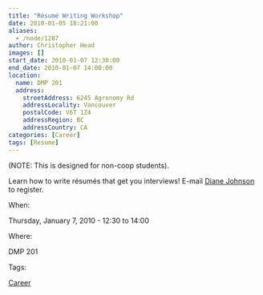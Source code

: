 ```yaml
---
title: "Résumé Writing Workshop"
date: 2010-01-05 18:21:00
aliases:
  - /node/1287
author: Christopher Head
images: []
start_date: 2010-01-07 12:30:00
end_date: 2010-01-07 14:00:00
location:
  name: DMP 201
  address:
    streetAddress: 6245 Agronomy Rd
    addressLocality: Vancouver
    postalCode: V6T 1Z4
    addressRegion: BC
    addressCountry: CA
categories: [Career]
tags: [Resume]
---
```


(NOTE: This is designed for non-coop students).

Learn how to write résumés that get you interviews! E-mail [Diane Johnson](/cdn-cgi/l/email-protection#e4808d858a818e8b8ca48797ca918687ca8785) to register.

When: 

Thursday, January 7, 2010 - 12:30 to 14:00

Where: 

DMP 201

Tags: 

[Career](/career)
